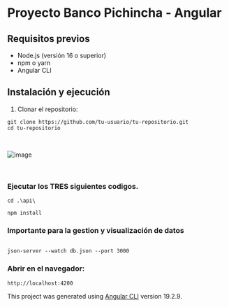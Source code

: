 # Proyecto Banco Pichincha - Angular

## Requisitos previos
- Node.js (versión 16 o superior)
- npm o yarn
- Angular CLI

## Instalación y ejecución

1. Clonar el repositorio:
```
git clone https://github.com/tu-usuario/tu-repositorio.git
cd tu-repositorio
```

<br>

![image](https://github.com/user-attachments/assets/7a93935c-b706-484b-8f4d-cb6b64f78fc2)

<br>


### Ejecutar los TRES siguientes codigos.

```
cd .\api\
```


```
npm install
```

### Importante para la gestion y visualización de datos

```

json-server --watch db.json --port 3000 

```

### Abrir en el navegador:

```
http://localhost:4200
```

This project was generated using [Angular CLI](https://github.com/angular/angular-cli) version 19.2.9.
